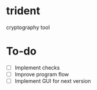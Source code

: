# trident
cryptography tool

# To-do
- [ ] Implement checks
- [ ] Improve program flow
- [ ] Implement GUI for next version